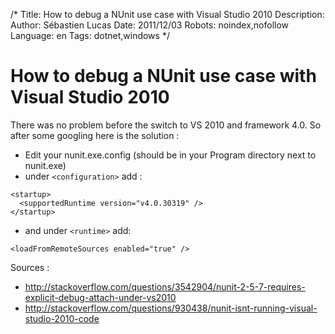 /*
Title: How to debug a NUnit use case with Visual Studio 2010
Description: 
Author: Sébastien Lucas
Date: 2011/12/03
Robots: noindex,nofollow
Language: en
Tags: dotnet,windows
*/
# How to debug a NUnit use case with Visual Studio 2010

There was no problem before the switch to VS 2010 and framework 4.0. So after some googling here is the solution :
*	Edit your nunit.exe.config (should be in your Program directory next to nunit.exe)
*	under `<configuration>` add : 

```
<startup>
  <supportedRuntime version="v4.0.30319" />
</startup>
```
*	and under `<runtime>` add:

```
<loadFromRemoteSources enabled="true" />
```

Sources :
*	http://stackoverflow.com/questions/3542904/nunit-2-5-7-requires-explicit-debug-attach-under-vs2010
*	http://stackoverflow.com/questions/930438/nunit-isnt-running-visual-studio-2010-code

